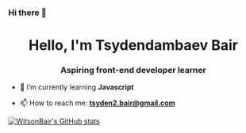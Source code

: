 ### Hi there 👋

<h1 align="center">Hello, I'm Tsydendambaev Bair</h1>
<h3 align="center">Aspiring front-end developer learner</h3>

- 🌱 I’m currently learning **Javascript**

- 📫 How to reach me: **tsyden2.bair@gmail.com**

[![WitsonBair's GitHub stats](https://github-readme-stats.vercel.app/api?username=WitsonBair&show_icons=true&theme=tokyonight)](https://github.com/WitsonBair/github-readme-stats)

<!--
**WitsonBair/WitsonBair** is a ✨ _special_ ✨ repository because its `README.md` (this file) appears on your GitHub profile.

Here are some ideas to get you started:

- 🔭 I’m currently working on ...
- 🌱 I’m currently learning ...
- 👯 I’m looking to collaborate on ...
- 🤔 I’m looking for help with ...
- 💬 Ask me about ...
- 📫 How to reach me: ...
- 😄 Pronouns: ...
- ⚡ Fun fact: ...
-->
